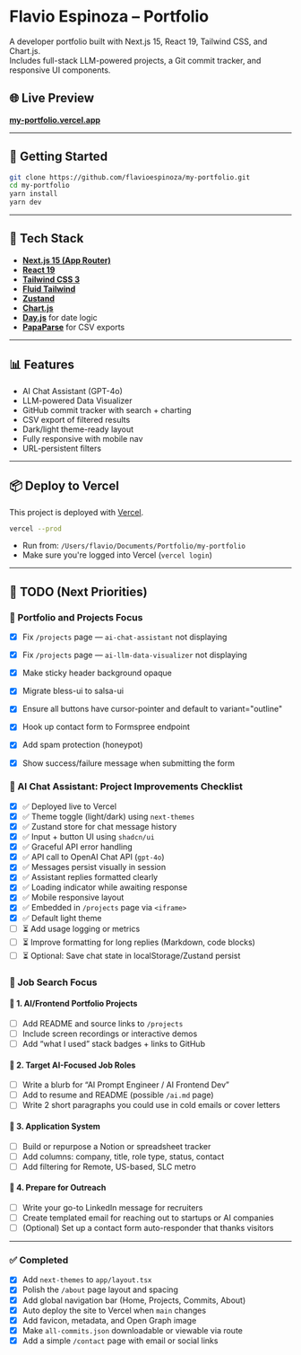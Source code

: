 # Flavio Espinoza – Portfolio

A developer portfolio built with Next.js 15, React 19, Tailwind CSS, and Chart.js.  
Includes full-stack LLM-powered projects, a Git commit tracker, and responsive UI components.

## 🌐 Live Preview

**[my-portfolio.vercel.app](https://my-portfolio-lt8gin5a0-flavio-espinozas-projects.vercel.app)**

---

## 🚀 Getting Started

```bash
git clone https://github.com/flavioespinoza/my-portfolio.git
cd my-portfolio
yarn install
yarn dev
```

---

## 🧰 Tech Stack

- **[Next.js 15 (App Router)](https://nextjs.org/docs/app)**
- **[React 19](https://react.dev)**
- **[Tailwind CSS 3](https://tailwindcss.com)**
- **[Fluid Tailwind](https://fluid.tw/#basic-usage)**
- **[Zustand](https://zustand-demo.pmnd.rs)**
- **[Chart.js](https://www.chartjs.org)**
- **[Day.js](https://day.js.org)** for date logic
- **[PapaParse](https://www.papaparse.com)** for CSV exports

---

## 📊 Features

- AI Chat Assistant (GPT-4o)
- LLM-powered Data Visualizer
- GitHub commit tracker with search + charting
- CSV export of filtered results
- Dark/light theme-ready layout
- Fully responsive with mobile nav
- URL-persistent filters

---

## 📦 Deploy to Vercel

This project is deployed with [Vercel](https://vercel.com/).

```bash
vercel --prod
```

- Run from: `/Users/flavio/Documents/Portfolio/my-portfolio`
- Make sure you're logged into Vercel (`vercel login`)

---

## 🔧 TODO (Next Priorities)

### 🧠 Portfolio and Projects Focus

- [x] Fix `/projects` page — `ai-chat-assistant` not displaying
- [x] Fix `/projects` page — `ai-llm-data-visualizer` not displaying

- [x] Make sticky header background opaque
- [x] Migrate bless-ui to salsa-ui
- [x] Ensure all buttons have cursor-pointer and default to variant="outline"

- [x] Hook up contact form to Formspree endpoint
- [x] Add spam protection (honeypot)
- [x] Show success/failure message when submitting the form

### 🤖 AI Chat Assistant: Project Improvements Checklist

- [x] ✅ Deployed live to Vercel
- [x] ✅ Theme toggle (light/dark) using `next-themes`
- [x] ✅ Zustand store for chat message history
- [x] ✅ Input + button UI using `shadcn/ui`
- [x] ✅ Graceful API error handling
- [x] ✅ API call to OpenAI Chat API (`gpt-4o`)
- [x] ✅ Messages persist visually in session
- [x] ✅ Assistant replies formatted clearly
- [x] ✅ Loading indicator while awaiting response
- [x] ✅ Mobile responsive layout
- [x] ✅ Embedded in `/projects` page via `<iframe>`
- [x] ✅ Default light theme
- [ ] ⏳ Add usage logging or metrics
- [ ] ⏳ Improve formatting for long replies (Markdown, code blocks)
- [ ] ⏳ Optional: Save chat state in localStorage/Zustand persist

### 🧠 Job Search Focus

#### 📂 1. AI/Frontend Portfolio Projects

- [ ] Add README and source links to `/projects`
- [ ] Include screen recordings or interactive demos
- [ ] Add “what I used” stack badges + links to GitHub

#### 🧠 2. Target AI-Focused Job Roles

- [ ] Write a blurb for “AI Prompt Engineer / AI Frontend Dev”
- [ ] Add to resume and README (possible `/ai.md` page)
- [ ] Write 2 short paragraphs you could use in cold emails or cover letters

#### 💼 3. Application System

- [ ] Build or repurpose a Notion or spreadsheet tracker
- [ ] Add columns: company, title, role type, status, contact
- [ ] Add filtering for Remote, US-based, SLC metro

#### 📝 4. Prepare for Outreach

- [ ] Write your go-to LinkedIn message for recruiters
- [ ] Create templated email for reaching out to startups or AI companies
- [ ] (Optional) Set up a contact form auto-responder that thanks visitors

---

### ✅ Completed

- [x] Add `next-themes` to `app/layout.tsx`
- [x] Polish the `/about` page layout and spacing
- [x] Add global navigation bar (Home, Projects, Commits, About)
- [x] Auto deploy the site to Vercel when `main` changes
- [x] Add favicon, metadata, and Open Graph image
- [x] Make `all-commits.json` downloadable or viewable via route
- [x] Add a simple `/contact` page with email or social links
